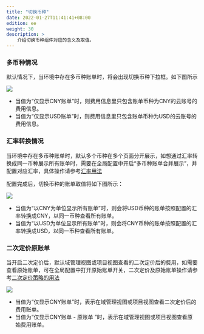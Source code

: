```yaml
---
title: "切换币种"
date: 2022-01-27T11:41:41+08:00
edition: ee
weight: 30
description: >
    介绍切换币种组件对应的含义及取值。
---
```


### 多币种情况

默认情况下，当环境中存在多币种账单时，将会出现切换币种下拉框。如下图所示

![](../../../images/switchcurrency.png)

- 当值为“仅显示CNY账单”时，则费用信息里只包含账单币种为CNY的云账号的费用信息。
- 当值为“仅显示USD账单”时，则费用信息里只包含账单币种为USD的云账号的费用信息。

### 汇率转换情况

当环境中存在多币种账单时，默认多个币种在多个页面分开展示，如想通过汇率转换成同一币种展示所有账单时，需要在全局配置中开启“多币种账单合并展示”，并配置对应汇率，具体操作请参考[汇率用法](../../../exchange/tutorial/usage)

配置完成后，切换币种的账单取值将如下图所示：

![](../../../images/convert.png)

- 当值为“以CNY为单位显示所有账单”时，则会将USD币种的账单按照配置的汇率转换成CNY，以同一币种查看所有账单。
- 当值为“以USD为单位显示所有账单”时，则会将CNY币种的账单按照配置的汇率转换成USD，以同一币种查看所有账单。

### 二次定价原账单

当开启二次定价后，默认域管理视图或项目视图查看的二次定价后的费用，如需要查看原始账单，可在全局配置中打开原始账单开关，二次定价及原始账单操作请参考[二次定价策略的用法](../../../conversion/tutorial/usage)

![](../../../images/origin.png)

- 当值为“仅显示CNY账单”时，表示在域管理视图或项目视图查看二次定价后的费用账单。
- 当值为“仅显示CNY账单 - 原账单 ”时，表示在域管理视图或项目视图查看原始费用账单。





